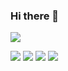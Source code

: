 ### Hi there 👋

<!--
**dandouglas/dandouglas** is a ✨ _special_ ✨ repository because its `README.md` (this file) appears on your GitHub profile.

Here are some ideas to get you started:

- 🔭 I’m currently working on ...
- 🌱 I’m currently learning ...
- 👯 I’m looking to collaborate on ...
- 🤔 I’m looking for help with ...
- 💬 Ask me about ...
- 📫 How to reach me: ...
- 😄 Pronouns: ...
- ⚡ Fun fact: ...
-->

![](https://github-profile-summary-cards.vercel.app/api/cards/profile-details?username=dandouglas&theme=default)

![](https://github-profile-summary-cards.vercel.app/api/cards/repos-per-language?username=dandouglas&theme=default)
![](https://github-profile-summary-cards.vercel.app/api/cards/most-commit-language?username=dandouglas&theme=default)
![](https://github-profile-summary-cards.vercel.app/api/cards/stats?username=dandouglas&theme=default)
![](https://github-profile-summary-cards.vercel.app/api/cards/productive-time?username=dandouglas&theme=default)
